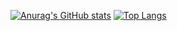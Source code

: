 
[![Anurag's GitHub stats](https://github-readme-stats.vercel.app/api?username=eddwastaken&theme=transparent)](https://github.com/anuraghazra/github-readme-stats)
[![Top Langs](https://github-readme-stats.vercel.app/api/top-langs/?username=eddwastaken&layout=compact)](https://github.com/anuraghazra/github-readme-stats)
